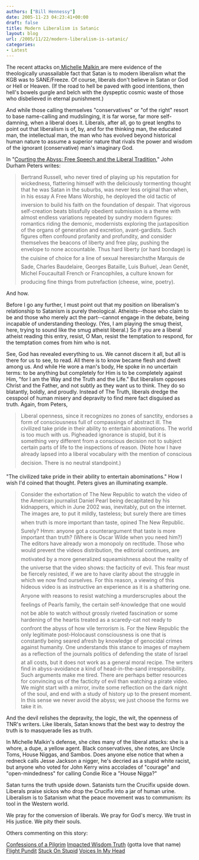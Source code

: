 ```yaml
---
authors: ["Bill Hennessy"]
date: 2005-11-23 04:23:41+00:00
draft: false
title: Modern Liberalism is Satanic
layout: blog
url: /2005/11/22/modern-liberalism-is-satanic/
categories:
- Latest
---
```


The recent attacks on[ Michelle Malkin ](https://michellemalkin.com/archives/003955.htm)are mere evidence of the theologically unassailable fact that Satan is to modern liberalism what the KGB was to SANE/Freeze.  Of course, liberals don't believe in Satan or God or Hell or Heaven.  (If the road to hell  be paved with good intentions,  then hell's bowels gurgle and belch with the dyspeptic cosmic waste of those who disbelieved in eternal punishment.)

And while those calling themselves "conservatives" or "of the right" resort to base name-calling and mudslinging, it is far worse, far more self-damning, when a liberal does it.  Liberals, after all, go to great lengths to point out that liberalism is of, by, and for the thinking man, the educated man, the intellectual man, the man who has evolved beyond historical human nature to assume a superior nature that rivals the power and wisdom of the ignorant (conservative) man's imaginary God.

In "[Courting the Abyss:  Free Speech and the Liberal Tradition](https://www.press.uchicago.edu/Misc/Chicago/662748.html)," John Durham Peters writes:



> Bertrand Russell, who never tired of playing up his reputation for wickedness, flattering himself with the deliciously tormenting thought that he was Satan in the suburbs, was never less original than when, in his essay A Free Mans Worship, he deployed the old tactic of inversion to build his faith on the foundation of despair. That vigorous self-creation beats blissfully obedient submission is a theme with almost endless variations repeated by sundry modern figures: romantics riding the demonic, modernists exploring the juxtaposition of the organs of generation and excretion, avant-gardists. Such figures often confound profanity and profundity, and consider themselves the beacons of liberty and free play, pushing the envelope to none accountable. Thus hard liberty (or hard bondage) is the cuisine of choice for a line of sexual heresiarchsthe Marquis de Sade, Charles Baudelaire, Georges Bataille, Luis Buñuel, Jean Genêt, Michel Foucaultall French or Francophiles, a culture known for producing fine things from putrefaction (cheese, wine, poetry). 



And how.

Before I go any further, I must point out that my position on liberalism's relationship to Satanism is purely theological.  Atheists--those who claim to be and those who merely act the part--cannot engage in the debate, being incapable of understanding theology.  (Yes, I am playing the smug theist, here, trying to sound like the smug atheist liberal.)  So if you are a liberal atheist reading this entry, resist, O Man, resist the temptation to respond, for the temptation comes from him who is not.

See, God has revealed everything to us.  We cannot discern it all, but all is there for us to see, to read.  All there is to know became flesh and dwelt among us.  And while He wore a man's body, He spoke in no uncertain terms:  to be anything but completely for Him is to be completely against Him, "for I am the Way and the Truth and the Life."  But liberalism opposes Christ and the Father, and not subtly as they want us to think.   They do so blatantly, boldly, and proudly.  Instead of The Truth, liberals dredge the cesspool of human misery and depravity to find mere fact disguised as truth.  Again, from Peters,



> Liberal openness, since it recognizes no zones of sanctity, endorses a form of consciousness full of compassings of abstract ill. The civilized take pride in their ability to entertain abominations. The world is too much with us. Pigheaded ignorance is stupid, but it is something very different from a conscious decision not to subject certain parts of life to the inspections of reason. (Note how I have already lapsed into a liberal vocabulary with the mention of conscious decision. There is no neutral standpoint.) 



"The civilized take pride in their ability to entertain abominations."  How I wish I'd coined that thought.  Peters gives an illuminating example.



> Consider the exhortation of The New Republic to watch the video of the American journalist Daniel Pearl being decapitated by his kidnappers, which in June 2002 was, inevitably, put on the internet. The images are, to put it mildly, tasteless; but surely there are times when truth is more important than taste, opined The New Republic. Surely? Hmm: anyone got a counterargument that taste is more important than truth? (Where is Oscar Wilde when you need him?) The editors have already won a monopoly on rectitude. Those who would prevent the videos distribution, the editorial continues, are motivated by a more generalized squeamishness about the reality of the universe that the video shows: the facticity of evil. This fear must be fiercely resisted, if we are to have clarity about the struggle in which we now find ourselves. For this reason, a viewing of this hideous video is as instructive an experience as it is a shattering one. Anyone with reasons to resist watching a murderscruples about the feelings of Pearls family, the certain self-knowledge that one would not be able to watch without grossly riveted fascination or some hardening of the heartis treated as a scaredy-cat not ready to confront the abyss of how vile terrorism is. For the New Republic the only legitimate post-Holocaust consciousness is one that is constantly being seared afresh by knowledge of genocidal crimes against humanity. One understands this stance to images of mayhem as a reflection of the journals politics of defending the state of Israel at all costs, but it does not work as a general moral recipe. The writers find in abyss-avoidance a kind of head-in-the-sand irresponsibility. Such arguments make me tired. There are perhaps better resources for convincing us of the facticity of evil than watching a pirate video. We might start with a mirror, invite some reflection on the dark night of the soul, and end with a study of history up to the present moment. In this sense we never avoid the abyss; we just choose the forms we take it in.



And the devil relishes the depravity, the logic, the wit, the openness of TNR's writers.  Like liberals, Satan knows that the best way to destroy the truth is to masquerade lies as truth.

In Michelle Malkin's defense, she cites many of the liberal attacks:  she is a whore, a dupe, a yellow agent.  Black conservatives, she notes, are Uncle Toms, House Niggas, and Sambos.   Does anyone else notice that when a redneck calls Jesse Jackson a nigger, he's decried as a stupid white racist, but anyone who voted for John Kerry wins accolades of "courage" and "open-mindedness" for calling Condie Rice a "House Nigga?"

Satan turns the truth upside down.  Satanists turn the Crucifix upside down.  Liberals praise sickos who drop the Crucifix into a jar of human urine.  Liberalism is to Satanism what the peace movement was to communism:  its tool in the Western world.

We pray for the conversion of liberals.  We pray for God's mercy.  We trust in His justice.  We pity their souls.

Others commenting on this story:

[Confessions of a Pilgrim](https://3nailsministries.org/?p=217)
[Impacted Wisdom Truth](https://impactedwisdomtruth.blogspot.com/2005/11/malkin-pushes-back.html) (gotta love that name)
[Flight Pundit](https://flightpundit.com/archives/2005/11/19/enough/)
[Stuck On Stupid](https://stuckonstupid.blogs.com/stuck_on_stupid/2005/11/right_between_t.html)
[Voices In My Head](https://voices.dewaun.us/?p=597)
